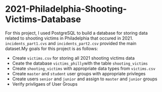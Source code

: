 # 2021-Philadelphia-Shooting-Victims-Database
For this project, I used PostgreSQL to build a database for storing data related to shooting victims in Philadelphia that occured in 2021. `incidents_part1.cvs` and `incidents_part2.csv` provided the main dataset.My goals for this project is as follows:
  - Create `victims.csv` for storing all 2021 shooting victims data
  - Ceate the database `victims_philly`with the table `shooting_victims`
  - Create `shooting_victims` with appropriate data types from `victims.csv`
  - Create `master` and `student` user groups with appropriate privleges
  - Create users `senior` and `junior` and assign to `master` and `junior` groups
  - Verify privligaes of User Groups
